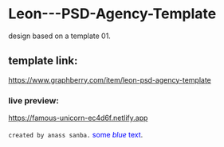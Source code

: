 # Leon---PSD-Agency-Template
design based on a template 01.
## template link:
https://www.graphberry.com/item/leon-psd-agency-template
### live preview:
https://famous-unicorn-ec4d6f.netlify.app  <br/>
<br/>
`created by anass sanba.`
<span style="color:blue">some *blue* text</span>.


